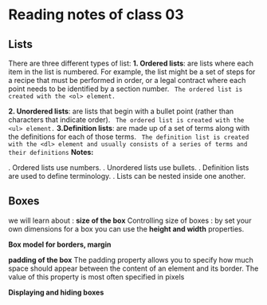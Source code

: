 # Reading notes of class 03
## Lists 
There are three different types of list:
**1. Ordered lists**: are lists where each item in the list is numbered. For example, the list might be a set of steps for
a recipe that must be performed in order, or a legal contract where each point needs to be identified by a section number.
` The ordered list is created with the <ol> element.`
 
**2. Unordered lists**: are lists that begin with a bullet point (rather than characters that indicate order).
` The ordered list is created with the <ul> element.`
**3.Definition lists**: are made up of a set of terms along with the definitions for each of those terms.
` The definition list is created with the <dl> element and usually consists of a series of terms and their definitions`
**Notes:**

. Ordered lists use numbers.
. Unordered lists use bullets.
. Definition lists are used to define terminology.
. Lists can be nested inside one another.

## Boxes
we will learn about : 
**size of the box**
Controlling size of boxes : by set your own dimensions for a box you can use the **height and width** properties.

**Box model for borders, margin**

  **padding of the box**
 The padding property allows you to specify how much space should appear between the content of an element and its
border.
The value of this property is most often specified in pixels

 **Displaying and hiding boxes**

